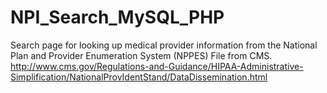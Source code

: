 # NPI_Search_MySQL_PHP
Search page for looking up medical provider information from the National Plan and Provider Enumeration System (NPPES) File from CMS. http://www.cms.gov/Regulations-and-Guidance/HIPAA-Administrative-Simplification/NationalProvIdentStand/DataDissemination.html
